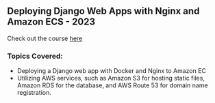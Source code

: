 ## Deploying Django Web Apps with Nginx and Amazon ECS - 2023

Check out the course [here](https://www.udemy.com/course/deploy-a-django-web-app-with-nginx-and-amazon-ecs-2022/)

### Topics Covered:
* Deploying a Django web app with Docker and Nginx to Amazon EC
* Utilizing AWS services, such as Amazon S3 for hosting static files, Amazon RDS for the database, and AWS Route 53 for domain name registration.

